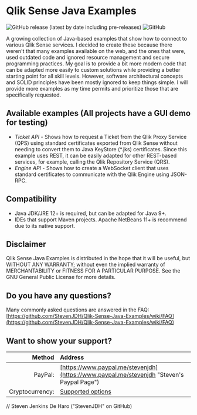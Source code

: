 # Qlik Sense Java Examples

![GitHub release (latest by date including pre-releases)](https://img.shields.io/github/v/release/StevenJDH/Qlik-Sense-Java-Examples?include_prereleases)
![GitHub](https://img.shields.io/github/license/StevenJDH/Qlik-Sense-Java-Examples)

A growing collection of Java-based examples that show how to connect to various Qlik Sense services. I decided to create these because there weren't that many examples available on the web, and the ones that were, used outdated code and ignored resource management and secure programming practices. My goal is to provide a bit more modern code that can be adapted more easily to custom solutions while providing a better starting point for all skill levels. However, software architectural concepts and SOLID principles have been mostly ignored to keep things simple. I will provide more examples as my time permits and prioritize those that are specifically requested.

## Available examples (All projects have a GUI demo for testing)
* _Ticket API_ - Shows how to request a Ticket from the Qlik Proxy Service (QPS) using standard certificates exported from Qlik Sense without needing to convert them to Java KeyStore (*.jks) certificates. Since this example uses REST, it can be easily adapted for other REST-based services, for example, calling the Qlik Repository Service (QRS).
* _Engine API_ - Shows how to create a WebSocket client that uses standard certificates to communicate with the Qlik Engine using JSON-RPC.

## Compatibility
* Java JDK/JRE 12+ is required, but can be adapted for Java 9+.
* IDEs that support Maven projects. Apache NetBeans 11+ is recommend due to its native support.

## Disclaimer
Qlik Sense Java Examples is distributed in the hope that it will be useful, but WITHOUT ANY WARRANTY; without even the implied warranty of MERCHANTABILITY or FITNESS FOR A PARTICULAR PURPOSE. See the GNU General Public License for more details.

## Do you have any questions?
Many commonly asked questions are answered in the FAQ:
[https://github.com/StevenJDH/Qlik-Sense-Java-Examples/wiki/FAQ](https://github.com/StevenJDH/Qlik-Sense-Java-Examples/wiki/FAQ)

## Want to show your support?

|Method          | Address                                                                                   |
|---------------:|:------------------------------------------------------------------------------------------|
|PayPal:         | [https://www.paypal.me/stevenjdh](https://www.paypal.me/stevenjdh "Steven's Paypal Page") |
|Cryptocurrency: | [Supported options](https://github.com/StevenJDH/StevenJDH/wiki/Donate-Cryptocurrency)    |


// Steven Jenkins De Haro ("StevenJDH" on GitHub)
